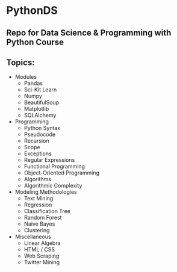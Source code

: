 # PythonDS

## Repo for Data Science &amp; Programming with Python Course


## Topics:
* Modules
  * Pandas
  * Sci-Kit Learn
  * Numpy
  * BeautifulSoup
  * Matplotlib
  * SQLAlchemy
* Programming
  * Python Syntax
  * Pseudocode
  * Recursion
  * Scope
  * Exceptions
  * Regular Expressions
  * Functional Programming
  * Object-Oriented Programming
  * Algorithms
  * Algorithmic Complexity
* Modeling Methodologies
  * Text Mining
  * Regression
  * Classification Tree
  * Random Forest
  * Naive Bayes
  * Clustering
* Miscellaneous
  * Linear Algebra
  * HTML / CSS
  * Web Scraping
  * Twitter Mining